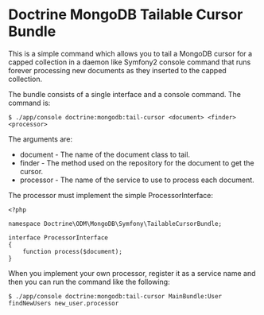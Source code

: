 Doctrine MongoDB Tailable Cursor Bundle
=======================================

This is a simple command which allows you to tail a MongoDB cursor for a capped collection
in a daemon like Symfony2 console command that runs forever processing new documents as they
inserted to the capped collection.

The bundle consists of a single interface and a console command. The command is:

    $ ./app/console doctrine:mongodb:tail-cursor <document> <finder> <processor>

The arguments are:

* document - The name of the document class to tail.
* finder - The method used on the repository for the document to get the cursor.
* processor - The name of the service to use to process each document.

The processor must implement the simple ProcessorInterface:

    <?php

    namespace Doctrine\ODM\MongoDB\Symfony\TailableCursorBundle;

    interface ProcessorInterface
    {
        function process($document);
    }

When you implement your own processor, register it as a service name and then you can run the command like
the following:

    $ ./app/console doctrine:mongodb:tail-cursor MainBundle:User findNewUsers new_user.processor